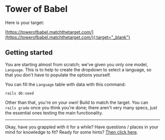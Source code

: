 # Tower of Babel

Here is your target:

[https://towerofbabel.matchthetarget.com/](https://towerofbabel.matchthetarget.com/){:target="_blank"}

## Getting started

You are starting almost from scratch; we've given you only one model, `Language`. This is to help to create the dropdown to select a language, so that you don't have to populate the options yourself.

You can fill the `Language` table with data with this command:

```
rails db:seed
```

Other than that, you're on your own! Build to match the target. You can `rails grade` once you think you're done; there aren't very many specs, just the essential ones testing the main functionality.

---

Okay, have you grappled with it for a while? Have questions / places in your mind for knowledge to fit? Ready for some hints? [Then click here](https://chapters-foo.ourplatform.com/chapters/840).

